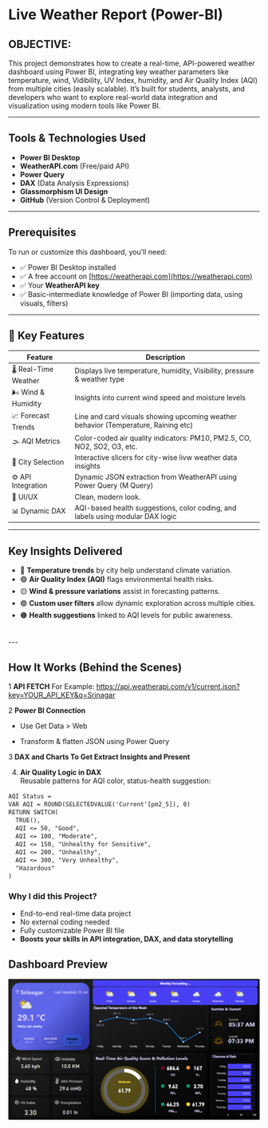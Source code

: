 # Live Weather Report (Power-BI)
## OBJECTIVE:

This project demonstrates how to create a real-time, API-powered weather dashboard using Power BI, integrating key weather parameters like temperature, wind, Vidibility, UV Index, humidity, and Air Quality Index (AQI) from multiple cities (easily scalable). It’s built for students, analysts, and developers who want to explore real-world data integration and visualization using modern tools like Power BI.

---

## Tools & Technologies Used

- **Power BI Desktop**
- **WeatherAPI.com** (Free/paid API)
- **Power Query**
- **DAX** (Data Analysis Expressions)
- **Glassmorphism UI Design**
- **GitHub** (Version Control & Deployment)

---

## Prerequisites

To run or customize this dashboard, you’ll need:
- ✅ Power BI Desktop installed
- ✅ A free account on [https://weatherapi.com](https://weatherapi.com)
- ✅ Your **WeatherAPI key**
- ✅ Basic-intermediate knowledge of Power BI (importing data, using visuals, filters)

---

## 🚀 Key Features

| Feature | Description |
|--------|-------------|
| 🌡️ Real-Time Weather | Displays live temperature, humidity, Visibility, pressure & weather type |
| 🌬️ Wind & Humidity | Insights into current wind speed and moisture levels |
| 📈 Forecast Trends | Line and card visuals showing upcoming weather behavior (Temperature, Raining etc) |
| 🌫️ AQI Metrics | Color-coded air quality indicators: PM10, PM2.5, CO, NO2, SO2, O3, etc. |
| 📍 City Selection | Interactive slicers for city-wise livw weather data insights |
| ⚙️ API Integration | Dynamic JSON extraction from WeatherAPI using Power Query (M Query) |
| 🎨 UI/UX | Clean, modern look. |
| 📊 Dynamic DAX | AQI-based health suggestions, color coding, and labels using modular DAX logic |

---

## Key Insights Delivered

- 🔵 **Temperature trends** by city help understand climate variation.
- 🟢 **Air Quality Index (AQI)** flags environmental health risks.
- 🟡 **Wind & pressure variations** assist in forecasting patterns.
- 🟣 **Custom user filters** allow dynamic exploration across multiple cities.
- 🟠 **Health suggestions** linked to AQI levels for public awareness.
<br>
---

## How It Works (Behind the Scenes)

1 **API FETCH**
  For Example:
https://api.weatherapi.com/v1/current.json?key=YOUR_API_KEY&q=Srinagar

2 **Power BI Connection**
- Use Get Data > Web

- Transform & flatten JSON using Power Query

3 **DAX and Charts To Get Extract Insights and Present**

4. **Air Quality Logic in DAX**  
Reusable patterns for AQI color, status-health suggestion:

```
AQI Status =
VAR AQI = ROUND(SELECTEDVALUE('Current'[pm2_5]), 0)
RETURN SWITCH(
  TRUE(),
  AQI <= 50, "Good",
  AQI <= 100, "Moderate",
  AQI <= 150, "Unhealthy for Sensitive",
  AQI <= 200, "Unhealthy",
  AQI <= 300, "Very Unhealthy",
  "Hazardous"
)
```

### **Why I did this Project?**
- End-to-end real-time data project
- No external coding needed
- Fully customizable Power BI file
- **Boosts your skills in API integration, DAX, and data storytelling**

## **Dashboard Preview**

![Weather Dashboard Preview](./Dashboard_Preview.png)
